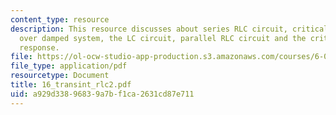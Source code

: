```yaml
---
content_type: resource
description: This resource discusses about series RLC circuit, critically damped system,
  over damped system, the LC circuit, parallel RLC circuit and the critically damped
  response.
file: https://ol-ocw-studio-app-production.s3.amazonaws.com/courses/6-071j-introduction-to-electronics-signals-and-measurement-spring-2006/a929d33896839a7bf1ca2631cd87e711_16_transint_rlc2.pdf
file_type: application/pdf
resourcetype: Document
title: 16_transint_rlc2.pdf
uid: a929d338-9683-9a7b-f1ca-2631cd87e711
---
```

